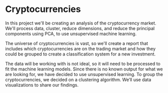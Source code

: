 # Cryptocurrencies

In this project we'll be creating an analysis of the cryptocurrency market. We'll process data, cluster, reduce dimensions, and reduce the principal components using PCA, to use unsupervised machine learning. 

The universe of cryptocurrencies is vast, so we'll create a report that includes which cryptocurrencies are on the trading market and how they could be grouped to create a classification system for a new investment.

The data will be working with is not ideal, so it will need to be processed to fit the machine learning models. Since there is no known output for what we are looking for, we have decided to use unsupervised learning. To group the cryptocurrencies, we decided on a clustering algorithm. We’ll use data visualizations to share our findings.
